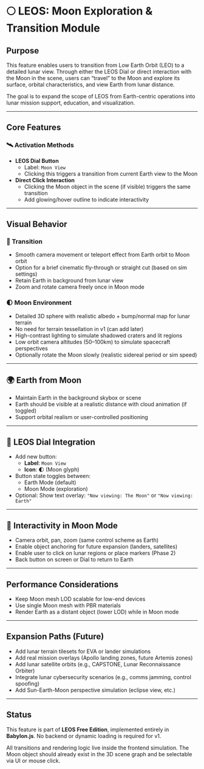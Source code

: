 # 🌕 LEOS: Moon Exploration & Transition Module

## Purpose
This feature enables users to transition from Low Earth Orbit (LEO) to a detailed lunar view. Through either the LEOS Dial or direct interaction with the Moon in the scene, users can “travel” to the Moon and explore its surface, orbital characteristics, and view Earth from lunar distance.

The goal is to expand the scope of LEOS from Earth-centric operations into lunar mission support, education, and visualization.

---

## Core Features

### 🛰️ Activation Methods
- **LEOS Dial Button**
  - Label: `Moon View`
  - Clicking this triggers a transition from current Earth view to the Moon
- **Direct Click Interaction**
  - Clicking the Moon object in the scene (if visible) triggers the same transition
  - Add glowing/hover outline to indicate interactivity

---

## Visual Behavior

### 🚀 Transition
- Smooth camera movement or teleport effect from Earth orbit to Moon orbit
- Option for a brief cinematic fly-through or straight cut (based on sim settings)
- Retain Earth in background from lunar view
- Zoom and rotate camera freely once in Moon mode

### 🌓 Moon Environment
- Detailed 3D sphere with realistic albedo + bump/normal map for lunar terrain
- No need for terrain tessellation in v1 (can add later)
- High-contrast lighting to simulate shadowed craters and lit regions
- Low orbit camera altitudes (50–100km) to simulate spacecraft perspectives
- Optionally rotate the Moon slowly (realistic sidereal period or sim speed)

---

## 🌍 Earth from Moon
- Maintain Earth in the background skybox or scene
- Earth should be visible at a realistic distance with cloud animation (if toggled)
- Support orbital realism or user-controlled positioning

---

## 🔘 LEOS Dial Integration
- Add new button:  
  - **Label**: `Moon View`  
  - **Icon**: 🌓 (Moon glyph)
- Button state toggles between:
  - Earth Mode (default)
  - Moon Mode (exploration)
- Optional: Show text overlay: `"Now viewing: The Moon"` or `"Now viewing: Earth"`

---

## 🔁 Interactivity in Moon Mode
- Camera orbit, pan, zoom (same control scheme as Earth)
- Enable object anchoring for future expansion (landers, satellites)
- Enable user to click on lunar regions or place markers (Phase 2)
- Back button on screen or Dial to return to Earth

---

## Performance Considerations
- Keep Moon mesh LOD scalable for low-end devices
- Use single Moon mesh with PBR materials
- Render Earth as a distant object (lower LOD) while in Moon mode

---

## Expansion Paths (Future)
- Add lunar terrain tilesets for EVA or lander simulations
- Add real mission overlays (Apollo landing zones, future Artemis zones)
- Add lunar satellite orbits (e.g., CAPSTONE, Lunar Reconnaissance Orbiter)
- Integrate lunar cybersecurity scenarios (e.g., comms jamming, control spoofing)
- Add Sun-Earth-Moon perspective simulation (eclipse view, etc.)

---

## Status
This feature is part of **LEOS Free Edition**, implemented entirely in **Babylon.js**. No backend or dynamic loading is required for v1.

All transitions and rendering logic live inside the frontend simulation. The Moon object should already exist in the 3D scene graph and be selectable via UI or mouse click.